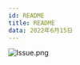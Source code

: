 ```yaml
---
id: README
title: README
data: 2022年6月15日
---
```


![Issue.png](https://static.7wate.com/img/2021/08/24/bdbf509e6b414.png)
